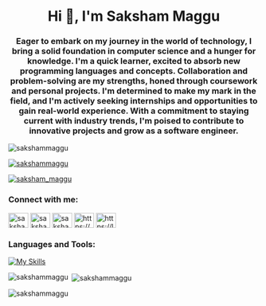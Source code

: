 <h1 align="center">Hi 👋, I'm Saksham Maggu</h1>
<h3 align="center">Eager to embark on my journey in the world of technology, I bring a solid foundation in computer science and a hunger for knowledge. I'm a quick learner, excited to absorb new programming languages and concepts. Collaboration and problem-solving are my strengths, honed through coursework and personal projects. I'm determined to make my mark in the field, and I'm actively seeking internships and opportunities to gain real-world experience. With a commitment to staying current with industry trends, I'm poised to contribute to innovative projects and grow as a software engineer.</h3>

<p align="left"> <img src="https://komarev.com/ghpvc/?username=sakshammaggu&label=Profile%20views&color=0e75b6&style=flat" alt="sakshammaggu" /> </p>

<p align="left"> <a href="https://github.com/ryo-ma/github-profile-trophy"><img src="https://github-profile-trophy.vercel.app/?username=sakshammaggu" alt="sakshammaggu" /></a> </p>

<p align="left"> <a href="https://twitter.com/saksham_maggu" target="blank"><img src="https://img.shields.io/twitter/follow/saksham_maggu?logo=twitter&style=for-the-badge" alt="saksham_maggu" /></a> </p>

<h3 align="left">Connect with me:</h3>
<p align="left">
<a href="https://twitter.com/saksham_maggu" target="blank"><img align="center" src="https://raw.githubusercontent.com/rahuldkjain/github-profile-readme-generator/master/src/images/icons/Social/twitter.svg" alt="saksham_maggu" height="30" width="40" /></a>
<a href="https://linkedin.com/in/saksham-maggu-25817b26a" target="blank"><img align="center" src="https://raw.githubusercontent.com/rahuldkjain/github-profile-readme-generator/master/src/images/icons/Social/linked-in-alt.svg" alt="saksham-maggu-25817b26a" height="30" width="40" /></a>
<a href="https://instagram.com/saksham.maggu" target="blank"><img align="center" src="https://raw.githubusercontent.com/rahuldkjain/github-profile-readme-generator/master/src/images/icons/Social/instagram.svg" alt="saksham.maggu" height="30" width="40" /></a>
<a href="https://www.codechef.com/users/https://www.codechef.com/users/saksham_maggu" target="blank"><img align="center" src="https://cdn.jsdelivr.net/npm/simple-icons@3.1.0/icons/codechef.svg" alt="https://www.codechef.com/users/saksham_maggu" height="30" width="40" /></a>
<a href="https://www.leetcode.com/https://leetcode.com/u/sakshammaggu80/" target="blank"><img align="center" src="https://raw.githubusercontent.com/rahuldkjain/github-profile-readme-generator/master/src/images/icons/Social/leet-code.svg" alt="https://leetcode.com/u/sakshammaggu80/" height="30" width="40" /></a>
</p>

<h3 align="left">Languages and Tools:</h3>

[![My Skills](https://skillicons.dev/icons?i=bootstrap,c,cpp,css,express,firebase,git,github,html,java,js,linux,mongodb,mysql,nodejs,notion,npm,py,react,redux,tailwind,ts,vite,vscode&perline=10)](https://skillicons.dev)

<p><img align="left" src="https://github-readme-stats.vercel.app/api/top-langs?username=sakshammaggu&show_icons=true&locale=en&layout=compact" alt="sakshammaggu" /></p>

<p>&nbsp;<img align="center" src="https://github-readme-stats.vercel.app/api?username=sakshammaggu&show_icons=true&locale=en" alt="sakshammaggu" /></p>

<p><img align="center" src="https://github-readme-streak-stats.herokuapp.com/?user=sakshammaggu&" alt="sakshammaggu" /></p>
